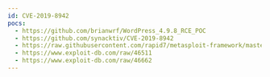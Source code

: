 ```yaml
---
id: CVE-2019-8942
pocs:
  - https://github.com/brianwrf/WordPress_4.9.8_RCE_POC
  - https://github.com/synacktiv/CVE-2019-8942
  - https://raw.githubusercontent.com/rapid7/metasploit-framework/master/modules/exploits/multi/http/wp_crop_rce.rb
  - https://www.exploit-db.com/raw/46511
  - https://www.exploit-db.com/raw/46662
---
```

